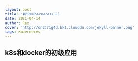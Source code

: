 ```yaml
---
layout: post
title: '初识Kubernetes(三)'
date: 2021-04-14
author: Rex
cover: 'http://on2171g4d.bkt.clouddn.com/jekyll-banner.png'
tags: Kubernetes
---
```



## k8s和docker的初级应用


